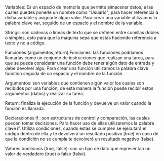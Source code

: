 Variables: Es un espacio de memoria que permite almacenar datos, a las cuales puedes ponerle un nombre como "Usuario",
para hacer referencia a dicha variable y asignarle algún valor.
Para crear una variable utilizamos la palabra clave var, seguido de un espacio y el nombre de la variable.

Strings: son cadenas o líneas de texto que se definen entre comillas dobles o simples, esto para que la maquina sepa que
estas haciendo referencia a texto y no a código.

Funciones (argumentos,return)
	Funciones: las funciones podríamos llamarlas como un conjunto de instrucciones que realizan una tarea,
  para que se pueda considerar una función debe tener algún dato de entrada y debe devolver algo.
  Para crear una función utilizamos la palabra clave function seguida de un espacio y el nombre de la función.

  Argumentos: son variables que contienen algún valor los cuales son recibidos por una función,
  de esta manera la función puede recibir estos argumentos (datos) y realizar su tarea.

  Return: finaliza la ejecución de la función y devuelve un valor cuando la función es llamada.

Declaraciones if : son estructuras de control y comparación, las cuales pueden tomar decisiones.
Para hacer uso de ellas utilizaremos la palabra clave if. Utiliza condiciones, cuando estas se cumplen se ejecutará
el código dentro de ella y te devolverá un resultado positivo (true) en caso de que la condición no se cumpla te devolverá
un resultado negativo (false).

Valores booleanos (true, false): son un tipo de dato que representan un valor de verdadero (true) o falso (false).
